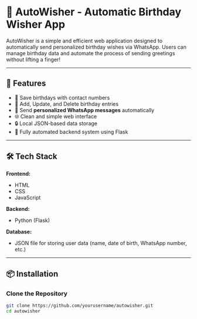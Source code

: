 # 🎉 AutoWisher - Automatic Birthday Wisher App

AutoWisher is a simple and efficient web application designed to automatically send personalized birthday wishes via WhatsApp. Users can manage birthday data and automate the process of sending greetings without lifting a finger!

---

## 🚀 Features

- 📅 Save birthdays with contact numbers
- 📝 Add, Update, and Delete birthday entries
- 💬 Send **personalized WhatsApp messages** automatically
- 🌐 Clean and simple web interface
- 🔒 Local JSON-based data storage
- 🔁 Fully automated backend system using Flask

---

## 🛠️ Tech Stack

**Frontend:**
- HTML
- CSS
- JavaScript

**Backend:**
- Python (Flask)

**Database:**
- JSON file for storing user data (name, date of birth, WhatsApp number, etc.)

---

## 📦 Installation

### Clone the Repository

```bash
git clone https://github.com/yourusername/autowisher.git
cd autowisher

